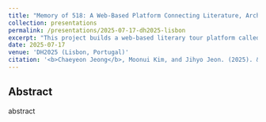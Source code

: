 ```yaml
---
title: "Memory of 518: A Web-Based Platform Connecting Literature, Archival Records, and User-Generated Data"
collection: presentations
permalink: /presentations/2025-07-17-dh2025-lisbon
excerpt: "This project builds a web-based literary tour platform called ‘Memory of 518’, integrating literary works, factual records, and user-generated data related to the Gwangju May 18 Democratic Uprising. Using maps, 360-degree images, and user contributions, it documents and visualizes the fictional, historical, and everyday aspects of 518 Gwangju."
date: 2025-07-17
venue: 'DH2025 (Lisbon, Portugal)'
citation: '<b>Chaeyeon Jeong</b>, Moonui Kim, and Jihyo Jeon. (2025). &quot;Memory of 518: A Web-Based Platform Connecting Literature, Archival Records, and User-Generated Data.&quot; <i>DH2025</i>.'
---
```

<!-- [Online link](https://)  
[Download paper here](http://) -->

## Abstract
abstract

<!-- ## 초록
국문 초록 내용 -->